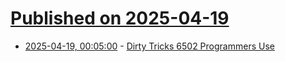 # [Published on 2025-04-19](index.md)

* [2025-04-19, 00:05:00](https://soylentnews.org/article.pl?sid=25/04/17/1356201&from=rss) - [Dirty Tricks 6502 Programmers Use](https://soylentnews.org/article.pl?sid=25/04/17/1356201&from=rss)
